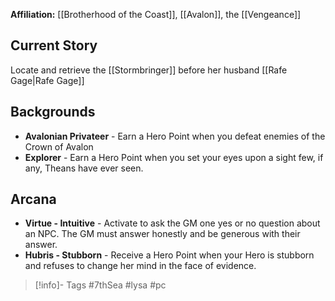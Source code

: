**Affiliation:** [[Brotherhood of the Coast]], [[Avalon]], the [[Vengeance]]

## Current Story
Locate and retrieve the [[Stormbringer]] before her husband [[Rafe Gage|Rafe Gage]]

## Backgrounds
- **Avalonian Privateer** - Earn a Hero Point when you defeat enemies of the Crown of Avalon
- **Explorer** - Earn a Hero Point when you set your eyes upon a sight few, if any, Theans have ever seen.

## Arcana
- **Virtue - Intuitive** - Activate to ask the GM one yes or no question about an NPC.  The GM must answer honestly and be generous with their answer.
- **Hubris - Stubborn** - Receive a Hero Point when your Hero is stubborn and refuses to change her mind in the face of evidence.

> [!info]- Tags
> #7thSea #lysa #pc

